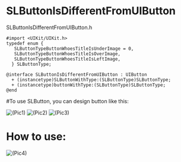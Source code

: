 # SLButtonIsDifferentFromUIButton
  
  
SLButtonIsDifferentFromUIButton.h

    #import <UIKit/UIKit.h>
    typedef enum {
       SLButtonTypeButtonWhoesTitleIsUnderImage = 0,
       SLButtonTypeButtonWhoesTitleIsOverImage,
       SLButtonTypeButtonWhoesTitleIsLeftImage,
      } SLButtonType;

    @interface SLButtonIsDifferentFromUIButton : UIButton
      + (instancetype)SLButtonWithType:(SLButtonType)SLButtonType;
      + (instancetype)buttonWithType:(SLButtonType)SLButtonType;
    @end
  
  #To use SLButton, you can design button like this:
  
![(Pic1)](http://www.52772577.com/content/images/SL/SLButtonIsDifferentFromUIButton11.png)
![(Pic2)](http://www.52772577.com/content/images/SL/SLButtonIsDifferentFromUIButton22.png)
![(Pic3)](http://www.52772577.com/content/images/SL/SLButtonIsDifferentFromUIButton33.png)

# How to use:

![(Pic4)](http://www.52772577.com/content/images/SL/SLButtonIsDifferentFromUIButton44.png)
